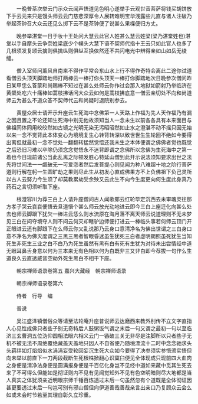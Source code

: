 <!-- { "loadSidebar": true } -->
　　一晚普茶次举云门示众云闻声悟道见色明心遂举手云观世音菩萨将钱买胡饼放下手云元来只是馒头师云云门慈悲深厚令人展转难明宝华浅露些儿直与诸人注破乃举起茶钟召大众云还见么掷下云不是茶钟便了说甚么果楪便归方丈。

　　晚参举湛堂一日于妆十王处问大慧云此官人姓甚么慧云姓梁(梁乃湛堂姓也)湛堂以手自摩头云争奈姓梁底少个幞头大慧下语不契师代指十王云只如此官人也多了几根须发复颂云擒则俱擒纵则俱纵互换依然还不共闪电光中辨得亲如山如岳无棱缝。

　　僧入室师问薰风自南来不得作平常会东山水上行不得作奇特会离此二途你试道看僧云头顶天脚踏地师打两棒云一棒打你头顶天一棒打你脚踏地次日晚参次僧问昨日某甲恁么答蒙和尚赐棒不知过在甚么处师云你作过会那入地狱如箭射乃举临济在黄檗处吃六十痛棒如蒿枝拂话问大众云如何是蒿枝拂底意一僧云亲切处不向和尚道师云为甚么不道众答不契师代云和尚疑时退院别参去。

　　黄屋众居士请开示升座云生死海中念佛第一人天路上作福为先人天作福乃有漏之因且置之不论还知生死海中别无他故须知当人一念未生以前各各具有本来面目与佛祖同体同用皎皎然如古镜之光明无染无污昭昭然如止水之澄湛不动不摇只因无始以来一念不觉背此本体变心为境境复生心转背转深以致世世生生轮回不绝如今要得出离但就最初一念不觉处一翻翻转猛然觉悟还我未生之本体便谓之佛佛者觉也既觉之后恐旧习难以卒除仍须念念觉悟永不迷背即谓之念佛所以念佛为生死海中之第一着也今日现前诸公当此乱离之际顿发胜心特延山僧到此开示说法须知要求出世之法先将世间法一一觑破无一可爱恋者然后发菩提心则见闻为种八难超十地之阶行菩萨道则行解在躬一生圆旷劫之果则尽此生从初发心直成佛果方不上负佛祖下负己灵所以古人云努力今生须了却莫教累劫受余殃又云此生不向今生度更向何生度此身真乃药石之言切须听取下座。

　　根澄容川为荐三白上人请升座僧问古人闻歌郎云红轮毕定沉西去未审魂灵往那方孝子哭云哀哀便悟去旦道悟个甚么师云放光动地进云即今三白上座迁化向甚么处去也师云脚跟下犹欠一棒进云恁么则水流原在海月落不离天师云说道理则不无未梦见三白在问夺境夺人则不问云何灭却瞎驴边师便打进云一棒临头事若何师云顶门开正眼进云还有脚跟下在么师云你又乱说那乃云身口意清净名为佛出世谓之三白身口意不净名为佛灭度谓之三黑三黑者智眼昏迷虽生犹死三白者虚明朗照虽死犹生当知死生非死生三业之白不白乃为死生虽然有黑有白有死有生犹为对待未出尝情经中道无眼耳鼻舌身意以何为三本来无有色相以何为白既非三又非白即今荐拔一句作么生道良久云直透威音空劫外死生黑白不相干下座。

　　朝宗禅师语录卷第五
嘉兴大藏经　朝宗禅师语录


　　朝宗禅师语录卷第六

　　侍者　行导　编

　　普说

　　吴江盛泽镇僧俗众等请至法轮庵升座普说师云达磨西来教外别传不立文字直指人心见性成佛只者些子别无奇特后人鼓粥饭气谓之末后一句又谓之最初一句以至临济三玄曹洞五位沩仰圆相法眼六相义云门一镞破三关无非尽是注脚所以只者些子无机不被无法不周绝覆绝藏盖天盖地只因人不自省便乃随境漂流十二时中念念驰求头头羁绊如灯焰焰似水涓涓妄受轮回妄沉生死大众如今要得了决参须实参悟须实悟但向未举以前直下一刀两段截断生死根株掀翻心识窠臼便见全体现成只现前四大血肉之身便是清净法身便是圆满报身便是千百亿化身岂不见经中道如来藏中觅其生死去来了不可得么但能如是彻证则内不见有见闻觉知外不见有色空明暗则尽大地都是当人真实之体犹须亲近明眼宗师千锤百炼透过末后一句虽然忽有个道既是全体彻证因甚更要透过末后一句岂可别有邪山僧但向伊道善哉善哉亲言出亲口乃复顾众云会么如或未会时节若至其理自彰久立珍重。

